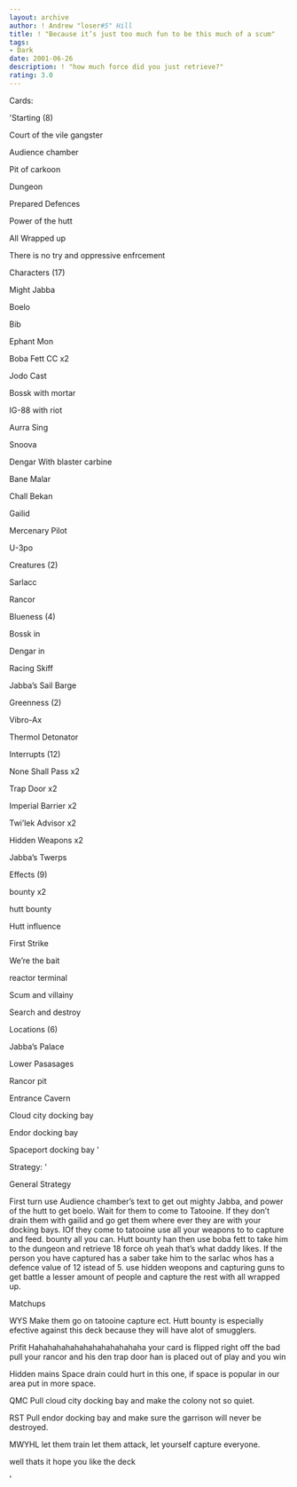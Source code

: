 ```yaml
---
layout: archive
author: ! Andrew "loser#5" Hill
title: ! "Because it’s just too much fun to be this much of a scum"
tags:
- Dark
date: 2001-06-26
description: ! "how much force did you just retrieve?"
rating: 3.0
---
```

Cards: 

'Starting (8)

Court of the vile gangster

Audience chamber

Pit of carkoon

Dungeon

Prepared Defences

Power of the hutt

All Wrapped up

There is no try and oppressive enfrcement


Characters (17)

Might Jabba

Boelo

Bib

Ephant Mon

Boba Fett CC x2

Jodo Cast

Bossk with mortar

IG-88 with riot

Aurra Sing

Snoova

Dengar With blaster carbine

Bane Malar

Chall Bekan

Gailid

Mercenary Pilot

U-3po


Creatures (2)

Sarlacc

Rancor


Blueness (4)

Bossk in

Dengar in

Racing Skiff

Jabba’s Sail Barge


Greenness (2)

Vibro-Ax

Thermol Detonator


Interrupts (12)

None Shall Pass x2

Trap Door x2

Imperial Barrier x2

Twi’lek Advisor x2

Hidden Weapons x2

Jabba’s Twerps 


Effects (9)

bounty x2

hutt bounty

Hutt influence

First Strike

We’re the bait

reactor terminal

Scum and villainy

Search and destroy


Locations (6)

Jabba’s Palace

Lower Pasasages

Rancor pit

Entrance Cavern

Cloud city docking bay

Endor docking bay

Spaceport docking bay  '

Strategy: '

General Strategy

First turn use Audience chamber’s text to get out mighty Jabba, and power of the hutt to get boelo. Wait for them to come to Tatooine. If they don’t drain them with gailid and go get them where ever they are with your docking bays. IOf they come to tatooine use all your weapons to to capture and feed. bounty all you can. Hutt bounty han then use boba fett to take him to the dungeon and retrieve 18 force oh yeah that’s what daddy likes. If the person you have captured has a saber take him to the sarlac whos has a defence value of 12 istead of 5. use hidden weopons and capturing guns to get battle a lesser amount of people and capture the rest with all wrapped up.


Matchups

WYS Make them go on tatooine capture ect. Hutt bounty is especially efective against this deck because they will have alot of smugglers.


Prifit Hahahahahahahahahahahahaha your card is flipped right off the bad pull your rancor and his den trap door han is placed out of play and you win


Hidden mains Space drain could hurt in this one, if space is popular in our area put in more space. 


QMC Pull cloud city docking bay and make the colony not so quiet.


RST Pull endor docking bay and make sure the garrison will never be destroyed.


MWYHL let them train let them attack, let yourself capture everyone.


well thats it hope you like the deck


'
